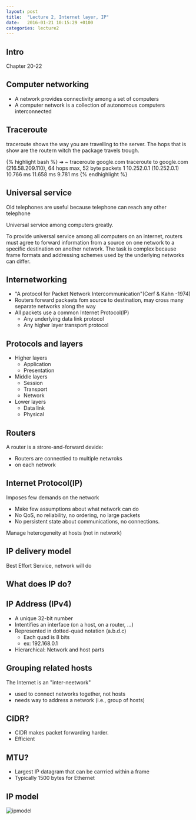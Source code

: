 ```yaml
---
layout: post
title:  "Lecture 2, Internet layer, IP"
date:   2016-01-21 10:15:29 +0100
categories: lecture2
---
```




## Intro

Chapter 20-22


## Computer networking

* A network provides connectivity among a set of computers
* A computer network is a collection of autonomous computers interconnected


## Traceroute

traceroute shows the way you are travelling to the server.
The hops that is show are the routern witch the package travels trough.

{% highlight bash %}
➜  ~  traceroute google.com
traceroute to google.com (216.58.209.110), 64 hops max, 52 byte packets
 1  10.252.0.1 (10.252.0.1)  10.766 ms  11.658 ms  9.781 ms
{% endhighlight %}



## Universal service

Old telephones are useful because telephone can reach any other telephone

Universal service among computers greatly.

To provide universal service among all computers on an internet, routers must agree to forward information from a source on one network to a specific destination on another network.
The task is complex because frame formats and addressing schemes used by the underlying networks can differ.


## Internetworking

* "A protocol for Packet Network Intercommunication"(Cerf & Kahn -1974)
* Routers forward packaets fom source to destination, may cross many separate networks along the way
* All packets use a common Internet Protocol(IP)
  * Any underlying data link protocol
  * Any higher layer transport protocol



## Protocols and layers

* Higher layers
  * Application
  * Presentation
* Middle layers
  * Session
  * Transport
  * Network
* Lower layers
  * Data link
  * Physical


## Routers

A router is a strore-and-forward devide:

* Routers are connectied to multiple netwroks
* on each network


## Internet Protocol(IP)

Imposes few demands on the network

* Make few assumptions about what network can do
* No QoS, no reliability, no ordering, no large packets
* No persistent state about communications, no connections.


Manage heterogeneity at hosts (not in network)


## IP delivery model

Best Effort Service, network will do


## What does IP do?


## IP Address (IPv4)

* A unique 32-bit number
* Intentifies an interface (on a host, on a router, ...)
* Represented in dotted-quad notation (a.b.d.c)
  * Each quad is 8 bits
  * ex: 192.168.0.1
* Hierarchical: Network and host parts



## Grouping related hosts

The Internet is an "inter-neetwork"

* used to connect networks together, not hosts
* needs way to address a network (i.e., group of hosts)



## CIDR?

* CIDR makes packet forwarding harder.
* Efficient


## MTU?

* Largest IP datagram that can be carrried within a frame
* Typically 1500 bytes for Ethernet


## IP model

![ipmodel](http://www.novell.com/documentation/nw6p/tcpipenu/graphics/con_022a.gif)

